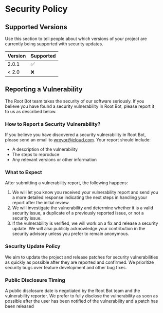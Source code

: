 # Security Policy

## Supported Versions

Use this section to tell people about which versions of your project are currently being supported with security updates.

| Version | Supported          |
| ------- | ------------------ |
| 2.0.1   | :white_check_mark: |
| < 2.0   | :x:                |

## Reporting a Vulnerability

The Root Bot team takes the security of our software seriously. If you believe you have found a security vulnerability in Root Bot, please report it to us as described below.

### How to Report a Security Vulnerability?

If you believe you have discovered a security vulnerability in Root Bot, please send an email to [wreyor@icloud.com](mailto:wreyor@icloud.com). Your report should include:

- A description of the vulnerability
- The steps to reproduce
- Any relevant versions or other information

### What to Expect

After submitting a vulnerability report, the following happens:

1. We will let you know you received your vulnerability report and send you a more detailed response indicating the next steps in handling your report after the initial review.
2. We will investigate the vulnerability and determine whether it is a valid security issue, a duplicate of a previously reported issue, or not a security issue.
3. If the vulnerability is verified, we will work on a fix and release a security update. We will also publicly acknowledge your contribution in the security advisory unless you prefer to remain anonymous.

### Security Update Policy

We aim to update the project and release patches for security vulnerabilities as quickly as possible after they are reported and confirmed. We prioritize security bugs over feature development and other bug fixes.

### Public Disclosure Timing

A public disclosure date is negotiated by the Root Bot team and the vulnerability reporter. We prefer to fully disclose the vulnerability as soon as possible after the user has been notified of the vulnerability and a patch has been released
